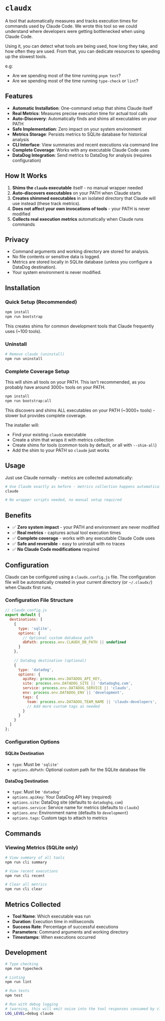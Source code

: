 # `claudx`

A tool that automatically measures and tracks execution times for commands used by Claude Code.
We wrote this tool so we could understand where developers were getting bottlenecked when using Claude Code.

Using it, you can detect what tools are being used, how long they take, and how often they are used.
From that, you can dedicate resources to speeding up the slowest tools.

e.g:

- Are we spending most of the time running `pnpm test`?
- Are we spending most of the time running `type-check` or `lint`?

## Features

- **Automatic Installation**: One-command setup that shims Claude itself
- **Real Metrics**: Measures precise execution time for actual tool calls
- **Auto-Discovery**: Automatically finds and shims all executables on your PATH
- **Safe Implementation**: Zero impact on your system environment  
- **Metrics Storage**: Persists metrics to SQLite database for historical analysis
- **CLI Interface**: View summaries and recent executions via command line
- **Complete Coverage**: Works with any executable Claude Code uses
- **DataDog Integration**: Send metrics to DataDog for analysis (requires configuration)

## How It Works

1. **Shims the `claude` executable** itself - no manual wrapper needed
2. **Auto-discovers executables** on your PATH when Claude starts
3. **Creates shimmed executables** in an isolated directory that Claude will use instead (these track metrics).
4. **Does not affect your own invocations of tools** - your PATH is never modified
5. **Collects real execution metrics** automatically when Claude runs commands

## Privacy

- Command arguments and working directory are stored for analysis.
- No file contents or sensitive data is logged.
- Metrics are stored locally in SQLite database (unless you configure a DataDog destination).
- Your system environment is never modified.

## Installation

### Quick Setup (Recommended)

```bash
npm install
npm run bootstrap
```

This creates shims for common development tools that Claude frequently uses (~100 tools).

### Uninstall

```bash
# Remove claudx (uninstall)
npm run uninstall
```

### Complete Coverage Setup

This will shim all tools on your PATH.
This isn't recommended, as you probably have around 3000+ tools on your PATH.

```bash
npm install
npm run bootstrap:all
```

This discovers and shims ALL executables on your PATH (~3000+ tools) - slower but provides complete coverage.

The installer will:
- Find your existing `claude` executable
- Create a shim that wraps it with metrics collection
- Create shims for tools (common tools by default, or all with `--shim-all`)
- Add the shim to your PATH so `claude` just works

## Usage

Just use Claude normally - metrics are collected automatically:

```bash
# Use Claude exactly as before - metrics collection happens automatically
claude

# No wrapper scripts needed, no manual setup required
```

## Benefits

- ✅ **Zero system impact** - your PATH and environment are never modified
- ✅ **Real metrics** - captures actual tool execution times 
- ✅ **Complete coverage** - works with any executable Claude Code uses
- ✅ **Safe and reversible** - easy to uninstall with no traces
- ✅ **No Claude Code modifications** required

## Configuration

Claudx can be configured using a `claudx.config.js` file. The configuration file will be automatically created in your current directory (or `~/.claudx/`) when Claudx first runs.

### Configuration File Structure

```javascript
// claudx.config.js
export default {
  destinations: [
    {
      type: 'sqlite',
      options: {
        // Optional custom database path
        dbPath: process.env.CLAUDX_DB_PATH || undefined
      }
    },
    
    // DataDog destination (optional)
    {
      type: 'datadog',
      options: {
        apiKey: process.env.DATADOG_API_KEY,
        site: process.env.DATADOG_SITE || 'datadoghq.com',
        service: process.env.DATADOG_SERVICE || 'claudx',
        env: process.env.DATADOG_ENV || 'development',
        tags: {
          team: process.env.DATADOG_TEAM_NAME || 'claudx-developers',
          // Add more custom tags as needed
        }
      }
    }
  ]
};
```

### Configuration Options

#### SQLite Destination
- `type`: Must be `'sqlite'`
- `options.dbPath`: Optional custom path for the SQLite database file

#### DataDog Destination
- `type`: Must be `'datadog'`
- `options.apiKey`: Your DataDog API key (required)
- `options.site`: DataDog site (defaults to `datadoghq.com`)
- `options.service`: Service name for metrics (defaults to `claudx`)
- `options.env`: Environment name (defaults to `development`)
- `options.tags`: Custom tags to attach to metrics

## Commands

### Viewing Metrics (SQLite only)

```bash
# View summary of all tools
npm run cli summary

# View recent executions
npm run cli recent

# Clear all metrics
npm run cli clear
```

## Metrics Collected

- **Tool Name**: Which executable was run
- **Duration**: Execution time in milliseconds
- **Success Rate**: Percentage of successful executions
- **Parameters**: Command arguments and working directory
- **Timestamps**: When executions occurred

## Development

```bash
# Type checking
npm run typecheck

# Linting
npm run lint

# Run tests
npm test
```

```bash
# Run with debug logging
# (warning, this will emit noise into the tool responses consumed by claude)
LOG_LEVEL=debug claude
```